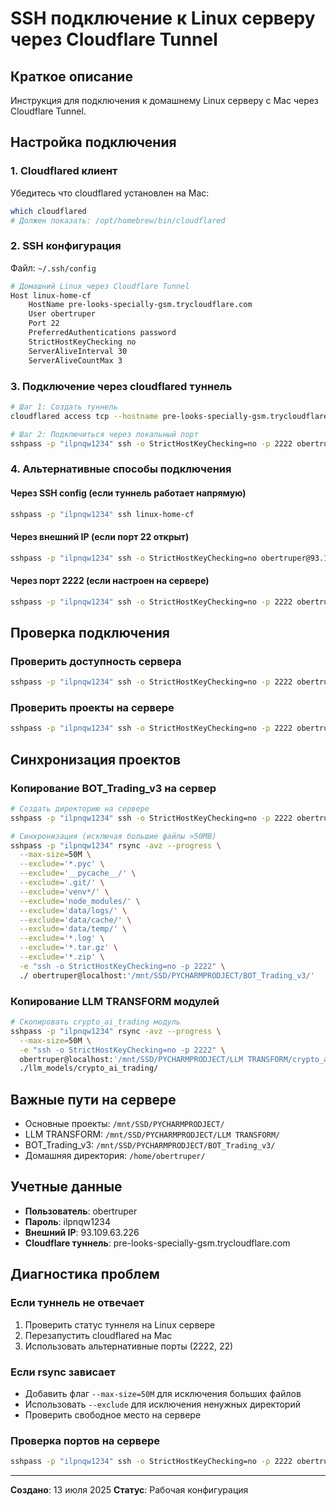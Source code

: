 # SSH подключение к Linux серверу через Cloudflare Tunnel

## Краткое описание

Инструкция для подключения к домашнему Linux серверу с Mac через Cloudflare Tunnel.

## Настройка подключения

### 1. Cloudflared клиент

Убедитесь что cloudflared установлен на Mac:

```bash
which cloudflared
# Должен показать: /opt/homebrew/bin/cloudflared
```

### 2. SSH конфигурация

Файл: `~/.ssh/config`

```bash
# Домашний Linux через Cloudflare Tunnel
Host linux-home-cf
    HostName pre-looks-specially-gsm.trycloudflare.com
    User obertruper
    Port 22
    PreferredAuthentications password
    StrictHostKeyChecking no
    ServerAliveInterval 30
    ServerAliveCountMax 3
```

### 3. Подключение через cloudflared туннель

```bash
# Шаг 1: Создать туннель
cloudflared access tcp --hostname pre-looks-specially-gsm.trycloudflare.com --url tcp://localhost:2222 &

# Шаг 2: Подключиться через локальный порт
sshpass -p "ilpnqw1234" ssh -o StrictHostKeyChecking=no -p 2222 obertruper@localhost
```

### 4. Альтернативные способы подключения

#### Через SSH config (если туннель работает напрямую)

```bash
sshpass -p "ilpnqw1234" ssh linux-home-cf
```

#### Через внешний IP (если порт 22 открыт)

```bash
sshpass -p "ilpnqw1234" ssh -o StrictHostKeyChecking=no obertruper@93.109.63.226
```

#### Через порт 2222 (если настроен на сервере)

```bash
sshpass -p "ilpnqw1234" ssh -o StrictHostKeyChecking=no -p 2222 obertruper@93.109.63.226
```

## Проверка подключения

### Проверить доступность сервера

```bash
sshpass -p "ilpnqw1234" ssh -o StrictHostKeyChecking=no -p 2222 obertruper@localhost "pwd && ls -la /mnt/SSD/PYCHARMPRODJECT/"
```

### Проверить проекты на сервере

```bash
sshpass -p "ilpnqw1234" ssh -o StrictHostKeyChecking=no -p 2222 obertruper@localhost "ls -la '/mnt/SSD/PYCHARMPRODJECT/LLM TRANSFORM/'"
```

## Синхронизация проектов

### Копирование BOT_Trading_v3 на сервер

```bash
# Создать директорию на сервере
sshpass -p "ilpnqw1234" ssh -o StrictHostKeyChecking=no -p 2222 obertruper@localhost "mkdir -p '/mnt/SSD/PYCHARMPRODJECT/BOT_Trading_v3'"

# Синхронизация (исключая большие файлы >50MB)
sshpass -p "ilpnqw1234" rsync -avz --progress \
  --max-size=50M \
  --exclude='*.pyc' \
  --exclude='__pycache__/' \
  --exclude='.git/' \
  --exclude='venv*/' \
  --exclude='node_modules/' \
  --exclude='data/logs/' \
  --exclude='data/cache/' \
  --exclude='data/temp/' \
  --exclude='*.log' \
  --exclude='*.tar.gz' \
  --exclude='*.zip' \
  -e "ssh -o StrictHostKeyChecking=no -p 2222" \
  ./ obertruper@localhost:'/mnt/SSD/PYCHARMPRODJECT/BOT_Trading_v3/'
```

### Копирование LLM TRANSFORM модулей

```bash
# Скопировать crypto_ai_trading модуль
sshpass -p "ilpnqw1234" rsync -avz --progress \
  --max-size=50M \
  -e "ssh -o StrictHostKeyChecking=no -p 2222" \
  obertruper@localhost:'/mnt/SSD/PYCHARMPRODJECT/LLM TRANSFORM/crypto_ai_trading/' \
  ./llm_models/crypto_ai_trading/
```

## Важные пути на сервере

- Основные проекты: `/mnt/SSD/PYCHARMPRODJECT/`
- LLM TRANSFORM: `/mnt/SSD/PYCHARMPRODJECT/LLM TRANSFORM/`
- BOT_Trading_v3: `/mnt/SSD/PYCHARMPRODJECT/BOT_Trading_v3/`
- Домашняя директория: `/home/obertruper/`

## Учетные данные

- **Пользователь**: obertruper
- **Пароль**: ilpnqw1234
- **Внешний IP**: 93.109.63.226
- **Cloudflare туннель**: pre-looks-specially-gsm.trycloudflare.com

## Диагностика проблем

### Если туннель не отвечает

1. Проверить статус туннеля на Linux сервере
2. Перезапустить cloudflared на Mac
3. Использовать альтернативные порты (2222, 22)

### Если rsync зависает

- Добавить флаг `--max-size=50M` для исключения больших файлов
- Использовать `--exclude` для исключения ненужных директорий
- Проверить свободное место на сервере

### Проверка портов на сервере

```bash
sshpass -p "ilpnqw1234" ssh -o StrictHostKeyChecking=no -p 2222 obertruper@localhost "sudo ss -tlnp | grep -E ':(22|2222)'"
```

---
**Создано**: 13 июля 2025
**Статус**: Рабочая конфигурация
